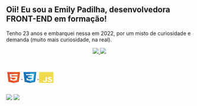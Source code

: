 ## Oii! Eu sou a Emily Padilha, desenvolvedora FRONT-END em formação!

Tenho 23 anos e embarquei nessa em 2022, por um misto de curiosidade e demanda (muito mais curiosidade, na real).

<div align="center">
  <a href="https://github.com/emily-padilha">
  <img height="180em" src="https://github-readme-stats.vercel.app/api?username=emily-padilha&show_icons=true&theme=dark&include_all_commits=true&count_private=true"/>
  <img height="150em" src="https://github-readme-stats.vercel.app/api/top-langs/?username=emily-padilha&layout=compact&langs_count=7&theme=dark"/>
</div>

##

<div style="display: inline_block"><br>
  <img align="center" alt="Emily-HTML" height="30" width="40" src="https://raw.githubusercontent.com/devicons/devicon/master/icons/html5/html5-original.svg">
  <img align="center" alt="Emily-CSS" height="30" width="40" src="https://raw.githubusercontent.com/devicons/devicon/master/icons/css3/css3-original.svg">
  <img align="center" alt="Emily-Js" height="30" width="40" src="https://raw.githubusercontent.com/devicons/devicon/master/icons/javascript/javascript-plain.svg">
</div>

##

<div> 
  <a href="https://instagram.com/padilha.emy" target="_blank"><img src="https://img.shields.io/badge/-Instagram-%23E4405F?style=for-the-badge&logo=instagram&logoColor=white" target="_blank"></a>
  <a href = "mailto:emilypadilha887@gmail.com"><img src="https://img.shields.io/badge/-Gmail-%23333?style=for-the-badge&logo=gmail&logoColor=white" target="_blank"></a>
  
</div>
